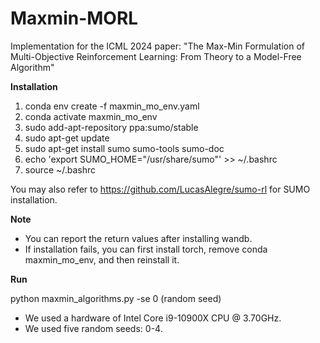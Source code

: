 # Maxmin-MORL
Implementation for the ICML 2024 paper: "The Max-Min Formulation of Multi-Objective Reinforcement Learning: From Theory to a Model-Free Algorithm"


**Installation** 
1. conda env create -f maxmin_mo_env.yaml
2. conda activate maxmin_mo_env
3. sudo add-apt-repository ppa:sumo/stable
4. sudo apt-get update
5. sudo apt-get install sumo sumo-tools sumo-doc
6. echo 'export SUMO_HOME="/usr/share/sumo"' >> ~/.bashrc
7. source ~/.bashrc

You may also refer to https://github.com/LucasAlegre/sumo-rl for SUMO installation.

**Note**
- You can report the return values after installing wandb.
- If installation fails, you can first install torch, remove conda maxmin_mo_env, and then reinstall it.


**Run**

python maxmin_algorithms.py -se 0 (random seed)

- We used a hardware of Intel Core i9-10900X CPU @ 3.70GHz.
- We used five random seeds: 0-4.

